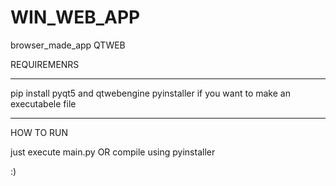 # WIN_WEB_APP
browser_made_app QTWEB

REQUIREMENRS
___________
pip install pyqt5 and qtwebengine
pyinstaller if you want to make an executabele file

_______________
HOW TO RUN

just execute main.py
OR compile using pyinstaller

:)
